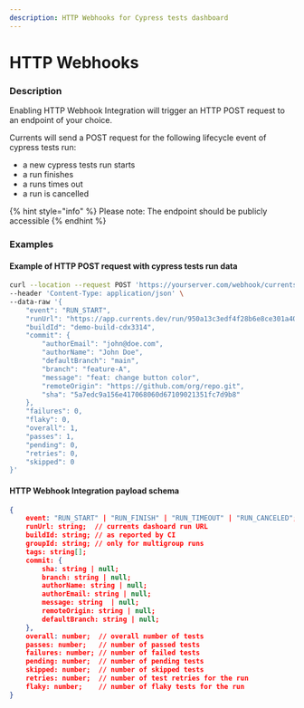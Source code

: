 ```yaml
---
description: HTTP Webhooks for Cypress tests dashboard
---
```


# HTTP Webhooks

### Description

Enabling HTTP Webhook Integration will trigger an HTTP POST request to an endpoint of your choice.

Currents will send a POST request for the following lifecycle event of cypress tests run:

* a new cypress tests run starts
* a run finishes
* a runs times out
* a run is cancelled

{% hint style="info" %}
Please note: The endpoint should be publicly accessible
{% endhint %}

### Examples

#### Example of HTTP POST request with cypress tests run data

```bash
curl --location --request POST 'https://yourserver.com/webhook/currents.dev' \
--header 'Content-Type: application/json' \
--data-raw '{
    "event": "RUN_START",
    "runUrl": "https://app.currents.dev/run/950a13c3edf4f28b6e8ce301a404b4aa",
    "buildId": "demo-build-cdx3314",
    "commit": {
        "authorEmail": "john@doe.com",
        "authorName": "John Doe",
        "defaultBranch": "main",
        "branch": "feature-A",
        "message": "feat: change button color",
        "remoteOrigin": "https://github.com/org/repo.git",
        "sha": "5a7edc9a156e417068060d67109021351fc7d9b8"
    },
    "failures": 0,
    "flaky": 0,
    "overall": 1,
    "passes": 1,
    "pending": 0,
    "retries": 0,
    "skipped": 0
}'
```

#### HTTP Webhook Integration payload schema&#x20;

```json
{
	event: "RUN_START" | "RUN_FINISH" | "RUN_TIMEOUT" | "RUN_CANCELED";
	runUrl: string;  // currents dashoard run URL
	buildId: string; // as reported by CI
	groupId: string; // only for multigroup runs
	tags: string[];
	commit: {
		sha: string | null;
		branch: string | null;
		authorName: string | null;
		authorEmail: string | null;
		message: string  | null;
		remoteOrigin: string | null;
		defaultBranch: string | null;
	},
	overall: number;  // overall number of tests
	passes: number;   // number of passed tests 
	failures: number; // number of failed tests 
	pending: number;  // number of pending tests
	skipped: number;  // number of skipped tests
	retries: number;  // number of test retries for the run
	flaky: number;    // number of flaky tests for the run
}
```
